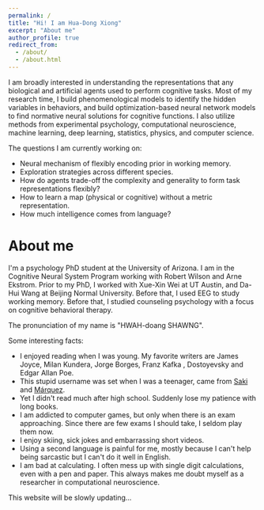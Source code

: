 ```yaml
---
permalink: /
title: "Hi! I am Hua-Dong Xiong"
excerpt: "About me"
author_profile: true
redirect_from: 
  - /about/
  - /about.html
---
```


I am broadly interested in understanding the representations that any biological and artificial agents used to perform cognitive tasks. Most of my research time, I build phenomenological models to identify the hidden variables in behaviors, and build optimization-based neural network models to find normative neural solutions for cognitive functions. I also utilize methods from experimental psychology, computational neuroscience, machine learning, deep learning, statistics, physics, and computer science.

The questions I am currently working on:

- Neural mechanism of flexibly encoding prior in working memory.  
- Exploration strategies across different species.
- How do agents trade-off the complexity and generality to form task representations flexibly?
- How to learn a map (physical or cognitive) without a metric representation.
- How much intelligence comes from language?



# About me

I'm a psychology PhD student at the University of Arizona. I am in the Cognitive Neural System Program working with Robert Wilson and Arne Ekstrom. Prior to my PhD, I worked with Xue-Xin Wei at UT Austin, and Da-Hui Wang at Beijing Normal University. Before that, I used EEG to study working memory. Before that, I studied counseling psychology with a focus on cognitive behavioral therapy.

The pronunciation of my name is "HWAH-doang SHAWNG".

Some interesting facts:

- I enjoyed reading when I was young. My favorite writers are James Joyce, Milan Kundera, Jorge Borges, Franz Kafka , Dostoyevsky and Edgar Allan Poe. 
- This stupid username was set when I was a teenager, came from [Saki](https://en.wikipedia.org/wiki/Saki) and [Márquez](https://en.wikipedia.org/wiki/Gabriel_Garc%C3%ADa_M%C3%A1rquez).
- Yet I didn't read much after high school. Suddenly lose my patience with long books. 
- I am addicted to computer games, but only when there is an exam approaching. Since there are few exams I should take, I seldom play them now. 
- I enjoy skiing, sick jokes and embarrassing short videos. 
- Using a second language is painful for me, mostly because I can't help being sarcastic but I can't do it well in English. 
- I am bad at calculating. I often mess up with single digit calculations, even with a pen and paper. This always makes me doubt myself as a researcher in computational neuroscience.



This website will be slowly updating...
